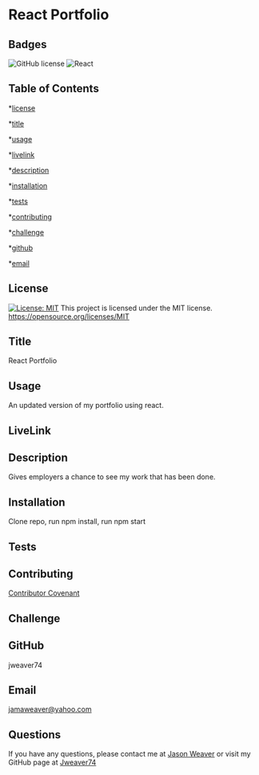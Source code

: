# React Portfolio
  ## Badges
  ![GitHub license](https://img.shields.io/badge/license-MIT-blue.svg)
  ![React](https://img.shields.io/badge/React-61DAFB?logo=react&logoColor=black)
 

  ## Table of Contents
  *[license](#license)

  *[title](#title)

  *[usage](#usage)

  *[livelink](#livelink)

  *[description](#description)

  *[installation](#installation)

  *[tests](#tests)

  *[contributing](#contributing)

  *[challenge](#challenge)

  *[github](#github)

  *[email](#email)

  ## License
   [![License: MIT](https://img.shields.io/badge/License-MIT-yellow.svg)](https://opensource.org/licenses/MIT)
  This project is licensed under the MIT license.
  https://opensource.org/licenses/MIT


  ## Title
  React Portfolio


  ## Usage
  An updated version of my portfolio using react.

  ## LiveLink
  


  ## Description
  Gives employers a chance to see my work that has been done.


  ## Installation
  Clone repo, run npm install, run npm start
  


  ## Tests
  


  ## Contributing
  [Contributor Covenant](https://www.contributor-covenant.org/)
  


  ## Challenge
  


  ## GitHub
  jweaver74


  ## Email
  jamaweaver@yahoo.com


  ## Questions
  If you have any questions, please contact me at [Jason Weaver](Jamaweaver@yahoo.com) or visit my GitHub page at [Jweaver74](https://github.com/Jweaver74)